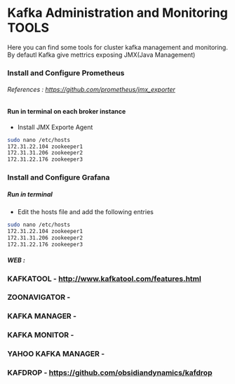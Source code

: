 
# Kafka Administration and Monitoring TOOLS
Here you can find some tools for cluster kafka management and monitoring.
By defautl Kafka give mettrics exposing JMX(Java Management)

### Install and Configure Prometheus 
###### References : https://github.com/prometheus/jmx_exporter
#### Run in terminal on each broker instance

* Install JMX Exporte Agent 
```bash
sudo nano /etc/hosts
172.31.22.104 zookeeper1
172.31.31.206 zookeeper2
172.31.22.176 zookeeper3
```


### Install and Configure Grafana
##### Run in terminal 

* Edit the hosts file and add the following entries 
```bash
sudo nano /etc/hosts
172.31.22.104 zookeeper1
172.31.31.206 zookeeper2
172.31.22.176 zookeeper3
```
##### WEB : 



### KAFKATOOL - http://www.kafkatool.com/features.html

### ZOONAVIGATOR - 

### KAFKA MANAGER - 

### KAFKA MONITOR -

### YAHOO KAFKA MANAGER -

### KAFDROP - https://github.com/obsidiandynamics/kafdrop


